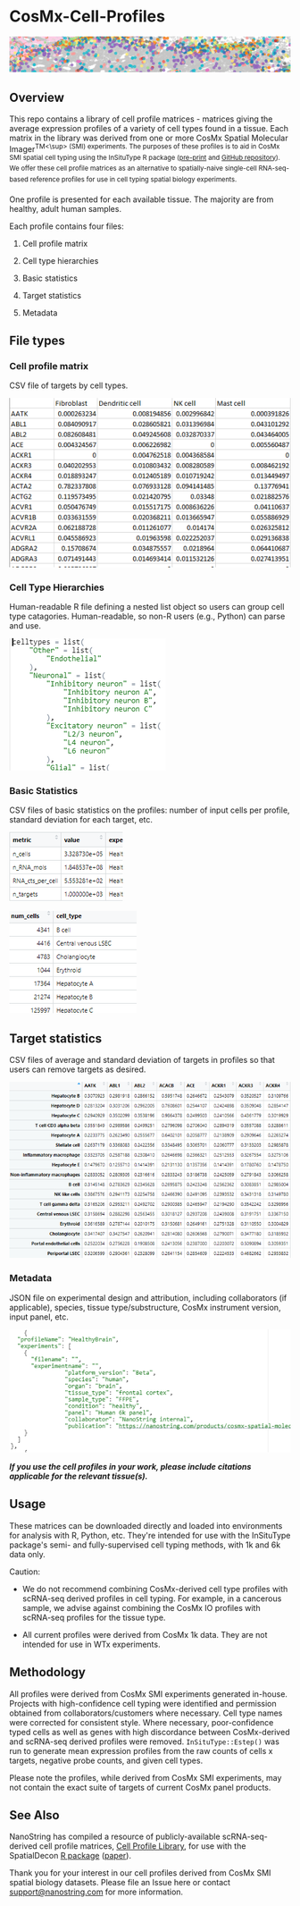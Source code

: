 # CosMx-Cell-Profiles

![](./imgs/xy_cells.png)

## Overview

This repo contains a library of cell profile matrices - matrices giving the average expression profiles of a variety of cell types found in a tissue. Each matrix in the library was derived from one or more CosMx Spatial Molecular Imager<sup>TM<\sup> (SMI) experiments. The purposes of these profiles is to aid in CosMx SMI spatial cell typing using the InSituType R package ([pre-print](https://www.biorxiv.org/content/10.1101/2022.10.19.512902v1) and [GitHub repository](https://github.com/Nanostring-Biostats/InSituType)). We offer these cell profile matrices as an alternative to spatially-naive single-cell RNA-seq-based reference profiles for use in cell typing spatial biology experiments.

One profile is presented for each available tissue. The majority are from healthy, adult human samples.

Each profile contains four files:

1. Cell profile matrix

2. Cell type hierarchies

3. Basic statistics

4. Target statistics

5. Metadata

## File types



### Cell profile matrix

CSV file of targets by cell types. 

![](./imgs/cell_profiles.png)


### Cell Type Hierarchies

Human-readable R file defining a nested list object so users can group cell type catagories. Human-readable, so non-R users (e.g., Python) can parse and use.

![](./imgs/cell_type_hierarchy.png)

### Basic Statistics

CSV files of basic statistics on the profiles: number of input cells per profile, standard deviation for each target, etc.

![](./imgs/basic_stats.png)



![](./imgs/cell_counts.png)

## Target statistics

CSV files of average and standard deviation of targets in profiles so that users can remove targets as desired.

![](./imgs/cell_stdevs.png)

### Metadata

JSON file on experimental design and attribution, including collaborators (if applicable), species, tissue type/substructure, CosMx instrument version, input panel, etc.

![](./imgs/metadata.png)

***If you use the cell profiles in your work, please include citations applicable for the relevant tissue(s).***


## Usage

These matrices can be downloaded directly and loaded into environments for analysis with R, Python, etc. They're intended for use with the InSituType package's semi- and fully-supervised cell typing  methods, with 1k and 6k data only.

Caution:

* We do not recommend combining CosMx-derived cell type profiles with scRNA-seq derived profiles in cell typing. For example, in a cancerous sample, we advise against combining the CosMx IO profiles with scRNA-seq profiles for the tissue type.

* All current profiles were derived from CosMx 1k data. They are not intended for use in WTx experiments.

## Methodology

All profiles were derived from CosMx SMI experiments generated in-house. Projects with high-confidence cell typing were identified and permission obtained from collaborators/customers where necessary. Cell type names were corrected for consistent style. Where necessary, poor-confidence typed cells as well as genes with high discordance between CosMx-derived and scRNA-seq derived profiles were removed. `InSituType::Estep()` was run to generate mean expression profiles from the raw counts of cells x targets, negative probe counts, and given cell types. 


Please note the profiles, while derived from CosMx SMI experiments, may not contain the exact suite of targets of current CosMx panel products. 



## See Also

NanoString has compiled a resource of publicly-available scRNA-seq-derived cell profile matrices, [Cell Profile Library](https://github.com/Nanostring-Biostats/CellProfileLibrary), for use with the SpatialDecon [R package](https://bioconductor.org/packages/release/bioc/html/SpatialDecon.html) ([paper](https://www.nature.com/articles/s41467-022-28020-5)).

Thank you for your interest in our cell profiles derived from CosMx SMI spatial biology datasets. Please file an Issue here or contact support@nanostring.com for more information.
